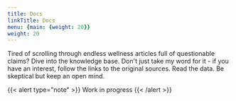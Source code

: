 ```yaml
---
title: Docs
linkTitle: Docs
menu: {main: {weight: 20}}
weight: 20
---
```


Tired of scrolling through endless wellness articles full of questionable claims? Dive into the knowledge base. Don't just take my word for it - if you have an interest, follow the links to the original sources. Read the data. Be skeptical but keep an open mind.

{{< alert type="note" >}}
Work in progress
{{< /alert >}}
